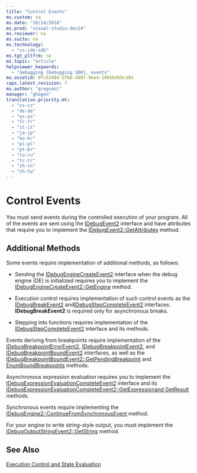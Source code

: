 ```yaml
---
title: "Control Events"
ms.custom: na
ms.date: "10/14/2016"
ms.prod: "visual-studio-dev14"
ms.reviewer: na
ms.suite: na
ms.technology: 
  - "vs-ide-sdk"
ms.tgt_pltfrm: na
ms.topic: "article"
helpviewer_keywords: 
  - "debugging [Debugging SDK], events"
ms.assetid: 0fc63484-5fb6-4887-9ea4-1905b459ca9d
caps.latest.revision: 7
ms.author: "gregvanl"
manager: "ghogen"
translation.priority.mt: 
  - "cs-cz"
  - "de-de"
  - "es-es"
  - "fr-fr"
  - "it-it"
  - "ja-jp"
  - "ko-kr"
  - "pl-pl"
  - "pt-br"
  - "ru-ru"
  - "tr-tr"
  - "zh-cn"
  - "zh-tw"
---
```

# Control Events
You must send events during the controlled execution of your program. All of the events are sent using the [IDebugEvent2](../extensibility/idebugevent2.md) interface and have attributes that require you to implement the [IDebugEvent2::GetAttributes](../extensibility/idebugevent2--getattributes.md) method.  
  
## Additional Methods  
 Some events require implementation of additional methods, as follows:  
  
-   Sending the [IDebugEngineCreateEvent2](../extensibility/idebugenginecreateevent2.md) interface when the debug engine (DE) is initialized requires you to implement the [IDebugEngineCreateEvent2::GetEngine](../extensibility/idebugenginecreateevent2--getengine.md) method.  
  
-   Execution control requires implementation of such control events as the [IDebugBreakEvent2](../extensibility/idebugbreakevent2.md) and[IDebugStepCompleteEvent2](../extensibility/idebugstepcompleteevent2.md) interfaces. **IDebugBreakEvent2** is required only for asynchronous breaks.  
  
-   Stepping into functions requires implementation of the [IDebugStepCompleteEvent2](../extensibility/idebugstepcompleteevent2.md) interface and its methods.  
  
 Events deriving from breakpoints require implementation of the [IDebugBreakpointErrorEvent2](../extensibility/idebugbreakpointerrorevent2.md), [IDebugBreakpointEvent2](../extensibility/idebugbreakpointevent2.md), and [IDebugBreakpointBoundEvent2](../extensibility/idebugbreakpointboundevent2.md) interfaces, as well as the [IDebugBreakpointBoundEvent2::GetPendingBreakpoint](../extensibility/idebugbreakpointboundevent2--getpendingbreakpoint.md) and [EnumBoundBreakpoints](../extensibility/idebugbreakpointboundevent2--enumboundbreakpoints.md) methods.  
  
 Asynchronous expression evaluation requires you to implement the [IDebugExpressionEvaluationCompleteEvent2](../extensibility/idebugexpressionevaluationcompleteevent2.md) interface and its [IDebugExpressionEvaluationCompleteEvent2::GetExpression](../extensibility/idebugexpressionevaluationcompleteevent2--getexpression.md)[and GetResult](../extensibility/idebugexpressionevaluationcompleteevent2--getresult.md) methods.  
  
 Synchronous events require implementing the [IDebugEngine2::ContinueFromSynchronousEvent](../extensibility/idebugengine2--continuefromsynchronousevent.md) method.  
  
 For your engine to write string-style output, you must implement the [IDebugOutputStringEvent2::GetString](../extensibility/idebugoutputstringevent2--getstring.md) method.  
  
## See Also  
 [Execution Control and State Evaluation](../extensibility/execution-control-and-state-evaluation.md)
